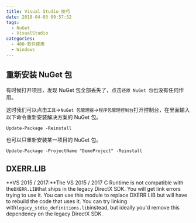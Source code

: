 ```yaml
---
title: Visual Studio 技巧
date: 2018-04-03 09:57:52
tags:
  - NuGet
  - VisualStudio
categories: 
  - 400-软件使用
  - Windows
---
```


## 重新安装 NuGet 包

有时候打开项目，发现 NuGet 包全部丢失了，点击`还原 NuGet 包`也没有任何作用。

这时我们可以点击`工具`->`NuGet 包管理器`->`程序包管理控制台`打开控制台，在里面输入以下命令重新安装解决方案的 NuGet 包。

    Update-Package -Reinstall

也可以只重新安装某一项目的 NuGet 包。

    Update-Package -ProjectName "DemoProject" -Reinstall

## DXERR.LIB

**VS 2015 / 2017:**The VS 2015 / 2017 C Runtime is not compatible with the`DXERR.LIB`that ships in the legacy DirectX SDK. You will get link errors trying to use it. You can use this module to replace DXERR LIB but will have to rebuild the code that uses it. You can try linking with`legacy_stdio_definitions.lib`instead, but ideally you'd remove this dependency on the legacy DirectX SDK.